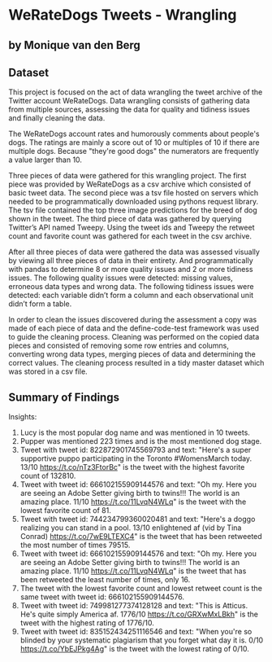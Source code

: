 # WeRateDogs Tweets - Wrangling
## by Monique van den Berg

## Dataset

This project is focused on the act of data wrangling the tweet archive of the Twitter account WeRateDogs. Data wrangling consists of gathering data from multiple sources, assessing the data for quality and tidiness issues and finally cleaning the data.

The WeRateDogs account rates and humorously comments about people's dogs. The ratings are mainly a score out of 10 or multiples of 10 if there are multiple dogs. Because "they're good dogs" the numerators are frequently a value larger than 10.

Three pieces of data were gathered for this wrangling project. The first piece was provided by WeRateDogs as a csv archive which consisted of basic tweet data. The second piece was a tsv file hosted on servers which needed to be programmatically downloaded using pythons request library. The tsv file contained the top three image predictions for the breed of dog shown in the tweet. The third piece of data was gathered by querying Twitter’s API named Tweepy. Using the tweet ids and Tweepy the retweet count and favorite count was gathered for each tweet in the csv archive.

After all three pieces of data were gathered the data was assessed visually by viewing all three pieces of data in their entirety. And programmatically with pandas to determine 8 or more quality issues and 2 or more tidiness issues. The following quality issues were detected: missing values, erroneous data types and wrong data. The following tidiness issues were detected: each variable didn’t form a column and each observational unit didn’t form a table.  

In order to clean the issues discovered during the assessment a copy was made of each piece of data and the define-code-test framework was used to guide the cleaning process. Cleaning was performed on the copied data pieces and consisted of removing some row entries and columns, converting wrong data types, merging pieces of data and determining the correct values. The cleaning process resulted in a tidy master dataset which was stored in a csv file.

## Summary of Findings

Insights:
1. Lucy is the most popular dog name and was mentioned in 10 tweets.
2. Pupper was mentioned 223 times and is the most mentioned dog stage.
3. Tweet with tweet id: 822872901745569793 and text: "Here's a super supportive puppo participating in the Toronto  #WomensMarch today. 13/10 https://t.co/nTz3FtorBc" is the tweet with the highest favorite count of 132810.
4. Tweet with tweet id: 666102155909144576 and text: "Oh my. Here you are seeing an Adobe Setter giving birth to twins!!! The world is an amazing place. 11/10 https://t.co/11LvqN4WLq" is the tweet with the lowest favorite count of 81.
5. Tweet with tweet id: 744234799360020481 and text: "Here's a doggo realizing you can stand in a pool. 13/10 enlightened af (vid by Tina Conrad) https://t.co/7wE9LTEXC4" is the tweet that has been retweeted the most number of times 79515.
6. Tweet with tweet id: 666102155909144576 and text: "Oh my. Here you are seeing an Adobe Setter giving birth to twins!!! The world is an amazing place. 11/10 https://t.co/11LvqN4WLq" is the tweet that has been retweeted the least number of times, only 16.
7. The tweet with the lowest favorite count and lowest retweet count is the same tweet with tweet id: 666102155909144576.
8. Tweet with tweet id: 749981277374128128 and text: "This is Atticus. He's quite simply America af. 1776/10 https://t.co/GRXwMxLBkh" is the tweet with the highest rating of 1776/10.
9. Tweet with tweet id: 835152434251116546 and text: "When you're so blinded by your systematic plagiarism that you forget what day it is. 0/10 https://t.co/YbEJPkg4Ag" is the tweet with the lowest rating of 0/10.
